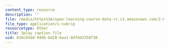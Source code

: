 ```yaml
---
content_type: resource
description: ''
file: /media/https%3A/open-learning-course-data-rc.s3.amazonaws.com/2-830j-control-of-manufacturing-processes-sma-6303-spring-2008/816c03dd94dbbd28baa18dfdd2358f30_TvrU_6NYBFs.srt
file_type: application/x-subrip
resourcetype: Other
title: 3play caption file
uid: 816c03dd-94db-bd28-baa1-8dfdd2358f30
---
```

